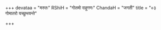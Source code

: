+++
devataa = "मरुतः"
RShiH = "गोतमो राहूगणः"
ChandaH = "जगती"
title = "०३ गोमातरो यच्छुभयन्ते"

+++
